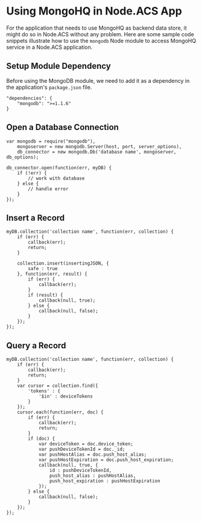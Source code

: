 
# Using MongoHQ in Node.ACS App

For the application that needs to use MongoHQ as backend data store, it might
do so in Node.ACS without any problem. Here are some sample code snippets
illustrate how to use the `mongodb` Node module to access MongoHQ service in a
Node.ACS application.

## Setup Module Dependency

Before using the MongoDB module, we need to add it as a dependency in the
application's `package.json` file.
    
    "dependencies": {
        "mongodb": ">=1.1.6"
    }
    

## Open a Database Connection

    
    
    var mongodb = require("mongodb"),
        mongoserver = new mongodb.Server(host, port, server_options),
        db_connector = new mongodb.Db('database name', mongoserver, db_options);
    
    db_connector.open(function(err, myDB) {
        if (!err) {
            // work with database
        } else {
            // handle error
        }
    });
    

## Insert a Record

    
    
    myDB.collection('collection name', function(err, collection) {
        if (err) {
            callback(err);
            return;
        }
    
        collection.insert(insertingJSON, {
            safe : true
        }, function(err, result) {
            if (err) {
                callback(err);
            }
            if (result) {
                callback(null, true);
            } else {
                callback(null, false);
            }
        });
    });
    

## Query a Record

    
    
    myDB.collection('collection name', function(err, collection) {
        if (err) {
            callback(err);
            return;
        }
        var cursor = collection.find({
            'tokens' : {
                '$in' : deviceTokens
            }
        });
        cursor.each(function(err, doc) {
            if (err) {
                callback(err);
                return;
            }
            if (doc) {
                var deviceToken = doc.device_token;
                var pushDeviceTokenId = doc._id;
                var pushHostAlias = doc.push_host_alias;
                var pushHostExpiration = doc.push_host_expiration;
                callback(null, true, {
                    id : pushDeviceTokenId,
                    push_host_alias : pushHostAlias,
                    push_host_expiration : pushHostExpiration
                });
            } else {
                callback(null, false);
            }
        });
    });
    

